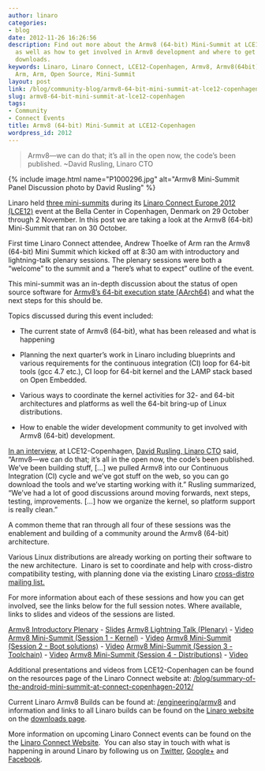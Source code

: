 ```yaml
---
author: linaro
categories:
- blog
date: 2012-11-26 16:26:56
description: Find out more about the Armv8 (64-bit) Mini-Summit at LCE12-Copenhagen
  as well as how to get involved in Armv8 development and where to get the latest
  downloads.
keywords: Linaro, Linaro Connect, LCE12-Copenhagen, Armv8, Armv8(64bit), Linux on
  Arm, Arm, Open Source, Mini-Summit
layout: post
link: /blog/community-blog/armv8-64-bit-mini-summit-at-lce12-copenhagen/
slug: armv8-64-bit-mini-summit-at-lce12-copenhagen
tags:
- Community
- Connect Events
title: Armv8 (64-bit) Mini-Summit at LCE12-Copenhagen
wordpress_id: 2012
---
```


> Armv8—we can do that; it’s all in the open now, the code’s been published. ~David Rusling, Linaro CTO

{% include image.html name="P1000296.jpg" alt="Armv8 Mini-Summit Panel Discussion photo by David Rusling" %}

Linaro held [three mini-summits](http://connect.linaro.org/resources/) during its [Linaro Connect Europe 2012 (LCE12)](http://connect.linaro.org/resources/) event at the Bella Center in Copenhagen, Denmark on 29 October through 2 November. In this post we are taking a look at the Armv8 (64-bit) Mini-Summit that ran on 30 October.

First time Linaro Connect attendee, Andrew Thoelke of Arm ran the Armv8 (64-bit) Mini Summit which kicked off at 8:30 am with introductory and lightning-talk plenary sessions. The plenary sessions were both a “welcome” to the summit and a “here’s what to expect” outline of the event.

This mini-summit was an in-depth discussion about the status of open source software for [Armv8’s 64-bit execution state (AArch64)](http://www.arm.com/products/tools/models/fast-models/foundation-model.php) and what the next steps for this should be.

Topics discussed during this event included:

  * The current state of Armv8 (64-bit), what has been released and what is happening


  * Planning the next quarter’s work in Linaro including blueprints and various requirements for the continuous integration (CI) loop for 64-bit tools (gcc 4.7 etc.), CI loop for 64-bit kernel and the LAMP stack based on Open Embedded.


  * Various ways to coordinate the kernel activities for 32- and 64-bit architectures and platforms as well the 64-bit bring-up of Linux distributions.


  * How to enable the wider development community to get involved with Armv8 (64-bit) development.


[In an interview](http://youtu.be/6bkfk3HAsH0), at LCE12-Copenhagen, [David Rusling, Linaro CTO](/about/) said, “Armv8—we can do that; it’s all in the open now, the code’s been published. We’ve been building stuff, [...] we pulled Armv8 into our Continuous Integration (CI) cycle and we’ve got stuff on the web, so you can go download the tools and we’ve starting working with it.” Rusling summarized, “We’ve had a lot of good discussions around moving forwards, next steps, testing, improvements. [...] how we organize the kernel, so platform support is really clean.”

A common theme that ran through all four of these sessions was the enablement and building of a community around the Armv8 (64-bit) architecture.

Various Linux distributions are already working on porting their software to the new architecture.  Linaro is set to coordinate and help with cross-distro compatibility testing, with planning done via the existing Linaro [cross-distro mailing list.](http://lists.linaro.org/mailman/listinfo/cross-distro)

For more information about each of these sessions and how you can get involved, see the links below for the full session notes. Where available, links to slides and videos of the sessions are listed.

[Armv8 Introductory Plenary](http://connect.linaro.org/resources/) - [Slides](https://www.slideshare.net/linaroorg/lce12-armv8plenary)
[Armv8 Lightning Talk (Plenary)](http://connect.linaro.org/resources/) - [Video](https://www.youtube.com/watch?v=uJzhZqBqwSU)
[Armv8 Mini-Summit (Session 1 - Kernel)](http://connect.linaro.org/resources/) - [Video](https://www.youtube.com/watch?v=rcsuCbYM8fU)
[Armv8 Mini-Summit (Session 2 - Boot solutions)](http://connect.linaro.org/resources/) - [Video](https://www.youtube.com/watch?v=y-I9C6kUPL8)
[Armv8 Mini-Summit (Session 3 - Toolchain)](http://connect.linaro.org/resources/) - [Video](https://www.youtube.com/watch?v=haaf6qWdB3g)
[Armv8 Mini-Summit (Session 4 - Distributions)](http://connect.linaro.org/resources/) - [Video](https://www.youtube.com/watch?v=iw4DJvfWsN0)

Additional presentations and videos from LCE12-Copenhagen can be found on the resources page of the Linaro Connect website at: [/blog/summary-of-the-android-mini-summit-at-connect-copenhagen-2012/](/blog/summary-of-the-android-mini-summit-at-connect-copenhagen-2012/)

Current Linaro Armv8 Builds can be found at: [/engineering/armv8](/engineering/projects/) and information and links to all Linaro builds can be found on the [Linaro website](/) on the [downloads page](/latest/downloads/).

More information on upcoming Linaro Connect events can be found on the the [Linaro Connect Website](http://connect.linaro.org/).  You can also stay in touch with what is happening in around Linaro by following us on [Twitter](https://twitter.com/LinaroOrg), [Google+](https://plus.google.com/+LinaroOnAir) and [Facebook](https://www.facebook.com/LinaroOrg).